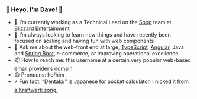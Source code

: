 ### 👋 Heyo, I'm Dave! 👋

- 🔭 I’m currently working as a Technical Lead on the [Shop](https://shop.battle.net/) team at [Blizzard Entertainment](https://github.com/blizzard)
- 🌱 I’m always looking to learn new things and have recently been focused on scaling and having fun with web components
- 💬 Ask me about the web-front end at large, [TypeScript](https://github.com/microsoft/TypeScript/), [Angular](https://github.com/angular/angular), Java and [Spring Boot](https://github.com/spring-projects/spring-boot), e-commerce, or improving operational excellence
- 📫 How to reach me: this username at a certain very popular web-based email provider’s domain
- 😄 Pronouns: he/him
- ⚡ Fun fact: “Dentaku” is Japanese for pocket calculator. I nicked it from [a Kraftwerk song.](https://youtu.be/ZbmFeXTN7GA)</a>

<!--
**dentaku/dentaku** is a ✨ _special_ ✨ repository because its `README.md` (this file) appears on your GitHub profile.

Here are some ideas to get you started:

- 🔭 I’m currently working on ...
- 🌱 I’m currently learning ...
- 👯 I’m looking to collaborate on ...
- 🤔 I’m looking for help with ...
- 💬 Ask me about ...
- 📫 How to reach me: ...
- 😄 Pronouns: ...
- ⚡ Fun fact: ...
-->
